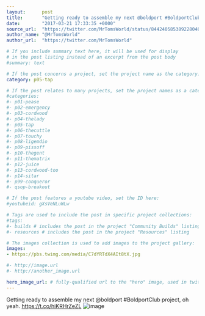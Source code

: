 ```yaml
---
layout:      post
title:       "Getting ready to assemble my next @boldport #BoldportClub project, oh yeah."
date:        "2017-03-21 17:33:35 +0000"
source_url:  "https://twitter.com/MrTomsWorld/status/844240585389228040"
author_name: "@MrTomsWorld"
author_url:  "https://twitter.com/MrTomsWorld"

# If you include summary text here, it will be used for display
# in the post listing instead of an excerpt from the post body
#summary: text

# If the post concerns a project, set the project name as the category:
category: p05-tap

# If the post relates to many projects, set the project names as a categories array:
#categories:
#- p01-pease
#- p02-emergency
#- p03-cordwood
#- p04-thelady
#- p05-tap
#- p06-thecuttle
#- p07-touchy
#- p08-ligemdio
#- p09-pissoff
#- p10-thegent
#- p11-thematrix
#- p12-juice
#- p13-cordwood-too
#- p14-sitar
#- p99-conqueror
#- qsop-breakout

# If the post features a youtube video, set the ID here:
#youtubeid: gXsVeNLuWLw

# Tags are used to include the post in specific project collections:
#tags:
#- builds # includes the post in the project "Community Builds" listing
#- resources # includes the post in the project "Resources" listing

# The images collection is used to add images to the project gallery:
images:
- https://pbs.twimg.com/media/C7dYRTdX4AIt8tX.jpg

#- http://image.url
#- http://another_image.url

hero_image_url: # fully-qualified url to the "hero" image, used in twitter cards for example
---
```


Getting ready to assemble my next @boldport #BoldportClub project, oh yeah. https://t.co/hiKRHrZeZL
![image](https://pbs.twimg.com/media/C7dYRTdX4AIt8tX.jpg)


